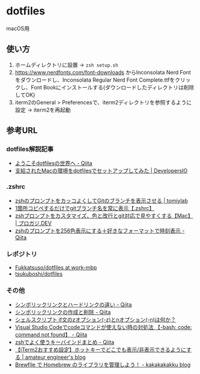 # dotfiles

macOS用

## 使い方
1. ホームディレクトリに設置 → `zsh setup.sh`
2. https://www.nerdfonts.com/font-downloads からInconsolata Nerd Fontをダウンロードし、Inconsolata Regular Nerd Font Complete.ttfをクリックし、Font Bookにインストールする(ダウンロードしたディレクトリは削除してOK)
3. iterm2のGeneral > Preferencesで、iterm2ディレクトリを参照するように設定 → iterm2を再起動

## 参考URL
### dotfiles解説記事
- [ようこそdotfilesの世界へ - Qiita](https://qiita.com/yutkat/items/c6c7584d9795799ee164)
- [支給されたMacの環境をdotfilesでセットアップしてみた | DevelopersIO](https://dev.classmethod.jp/articles/joined-mac-dotfiles-customize/)

### .zshrc
- [zshのプロンプトをカッコよくしてGitのブランチを表示させる | tomiylab](https://tomiylab.com/2020/03/prompt/)
- [1箇所コピペするだけでgitブランチ名を常に表示【.zshrc】](https://suwaru.tokyo/1%E7%AE%87%E6%89%80%E3%82%B3%E3%83%94%E3%83%9A%E3%81%99%E3%82%8B%E3%81%A0%E3%81%91%E3%81%A7git%E3%83%96%E3%83%A9%E3%83%B3%E3%83%81%E5%90%8D%E3%82%92%E5%B8%B8%E3%81%AB%E8%A1%A8%E7%A4%BA%E3%80%90-zshrc/)
- [zshプロンプトをカスタマイズ、色と改行とgit対応で見やすくする【Mac】 | プロガジ.DEV](https://dev.macha795.com/zsh-prompt-customize/)
- [zshのプロンプトを256色表示にする＋好きなフォーマットで時刻表示 - Qiita](https://qiita.com/butaosuinu/items/770a040bc9cfe22c71f4)

### レポジトリ
- [Fukkatsuso/dotfiles at work-mbp](https://github.com/Fukkatsuso/dotfiles/tree/work-mbp)
- [tsukuboshi/dotfiles](https://github.com/tsukuboshi/dotfiles)

### その他
- [シンボリックリンクとハードリンクの違い - Qiita](https://qiita.com/katsuo5/items/fc57eaa9330d318ee342)
- [シンボリックリンクの作成と削除 - Qiita](https://qiita.com/colorrabbit/items/2e99304bd92201261c60)
- [シェルスクリプト if文のzオプション(-z)とnオプション(-n)は何か？](https://prograshi.com/general/shellscript-z-n-option-in-if/)
- [Visual Studio Codeでcodeコマンドが使えない時の対処法 【-bash: code: command not found】 - Qiita](https://qiita.com/TK-C/items/58a6e825fb49d70f9d7c)
- [zshでよく使うキーバインドまとめ - Qiita](https://qiita.com/takc923/items/08792b7188b5c11e0f21)
- [【iTerm2おすすめ設定】ホットキーでどこでも表示/非表示できるようにする | amateur engineer's blog](https://amateur-engineer-blog.com/iterm2-hotkey/)
- [Brewfile で Homebrew のライブラリを管理しよう！ - kakakakakku blog](https://kakakakakku.hatenablog.com/entry/2020/09/17/124653)
